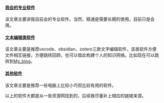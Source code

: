 #### [我会的专业软件](./我会的专业软件.md)
该文章主要讲我目前会的专业软件。当然，精通是需要长期的使用，目前只是会用。

#### [文本编辑类软件](./文字编辑类.md)
该文章主要是推荐vscode、obsidian、zotero三款文字编辑软件，该类软件方便文件相互链接，方便跳转回顾，也可以借此构建个人的知识网络。比如现在可以跳转到[My_blog](../My_blog.md)。

#### [其他软件](./其他软件.md)
该文章主要是推荐一些电脑上比较小巧但比较有用的软件。

以上的软件大都是从一些资源网找到的，后续我尽量补上相应的链接来源。 